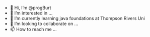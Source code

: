 - 👋 Hi, I’m @progBurt
- 👀 I’m interested in ...
- 🌱 I’m currently learning java foundations at Thompson Rivers Uni
- 💞️ I’m looking to collaborate on ...
- 📫 How to reach me ...

<!---
progBurt/progBurt is a ✨ special ✨ repository because its `README.md` (this file) appears on your GitHub profile.
You can click the Preview link to take a look at your changes.
--->
